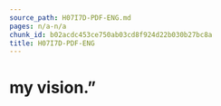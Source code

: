 ```yaml
---
source_path: H07I7D-PDF-ENG.md
pages: n/a-n/a
chunk_id: b02acdc453ce750ab03cd8f924d22b030b27bc8a
title: H07I7D-PDF-ENG
---
```

# my vision.”
